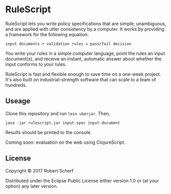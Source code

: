 # RuleScript

RuleScript lets you write policy specifications that are simple, unambiguous, and are applied with utter consistency by a computer. It works by providing a framework for the following equation:

`input documents + validation rules = pass/fail decision`

You write your rules in a simple computer language, point the rules an input document(s), and receive an instant, automatic answer about whether the input conforms to your rules.

RuleScript is fast and flexible enough to save time on a one-week project. It's also built on industrial-strength software that can scale to a team of hundreds.

## Useage

Clone this repository and run `lein uberjar`. Then, 

`java -jar rulescript.jar input-spec input-document`

Results should be printed to the console.

Coming soon: evaluation on the web using ClojureScript.

## License

Copyright © 2017 Robert Scherf

Distributed under the Eclipse Public License either version 1.0 or (at
your option) any later version.
